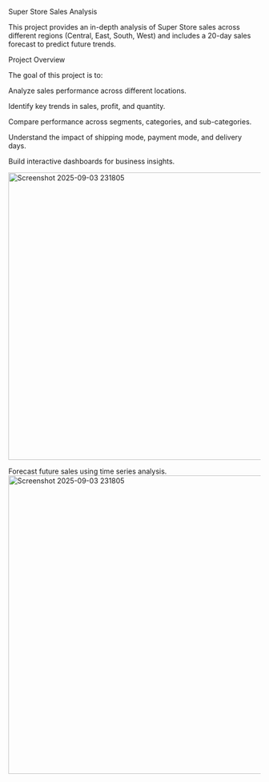 Super Store Sales Analysis


This project provides an in-depth analysis of Super Store sales across different regions (Central, East, South, West) and includes a 20-day sales forecast to predict future trends.


Project Overview

The goal of this project is to:

Analyze sales performance across different locations.

Identify key trends in sales, profit, and quantity.

Compare performance across segments, categories, and sub-categories.

Understand the impact of shipping mode, payment mode, and delivery days.

Build interactive dashboards for business insights.

<img width="1016" height="574" alt="Screenshot 2025-09-03 231805" src="https://github.com/user-attachments/assets/53581967-a289-4039-9337-eb7e93deea82" />



Forecast future sales using time series analysis.
<img width="1049" height="596" alt="Screenshot 2025-09-03 231805" src="https://github.com/user-attachments/assets/a921e631-7879-4f60-bfa5-74db989e366d" />
